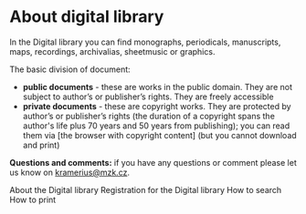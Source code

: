 # About digital library

In the Digital library you can find monographs, periodicals, manuscripts, maps, recordings, archivalias, sheetmusic or graphics.

The basic division of document:

* __public documents__ - these are works in the public domain. They are not subject to author’s or publisher’s rights. They are freely accessible
* __private documents__ - these are copyright works. They are protected by author’s or publisher’s rights (the duration of a copyright spans the author's life plus 70 years and 50 years from publishing); you can read them via [the browser with copyright content] (but you cannot download and print)

__Questions and comments:__ if you have any questions or comment please let us know on kramerius@mzk.cz.

About the Digital library
Registration for the Digital library
How to search
How to print
